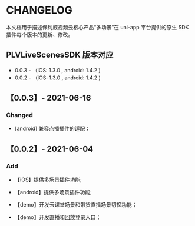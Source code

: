 # CHANGELOG
本文档用于描述保利威视频云核心产品“多场景”在 uni-app 平台提供的原生 SDK 插件每个版本的更新、修改。

<!--  Added Changed Removed Fixed -->



## PLVLiveScenesSDK 版本对应

- 0.0.3 - （iOS: 1.3.0 , android: 1.4.2 )
- 0.0.2 - （iOS: 1.3.0 , android: 1.4.2 )





## 【0.0.3】- 2021-06-16

### Changed

- [android] 兼容点播插件的适配；



## 【0.0.2】- 2021-06-04

### Add

- 【iOS】提供多场景插件功能;

- 【android】提供多场景插件功能;

- 【demo】开发云课堂场景和带货直播场景切换功能；

- 【demo】开发直播和回放登录入口；

